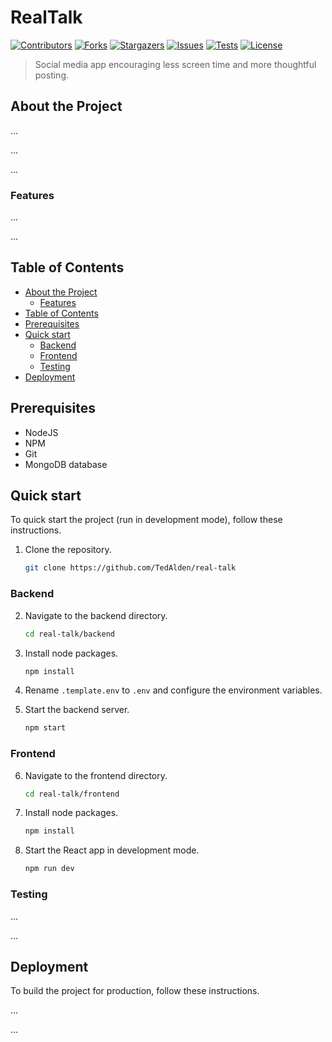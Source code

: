 # RealTalk

[![Contributors][contributors-shield]][contributors-url]
[![Forks][forks-shield]][forks-url]
[![Stargazers][stars-shield]][stars-url]
[![Issues][issues-shield]][issues-url]
[![Tests][tests-shield]][tests-url]
[![License][license-shield]][license-url]

> Social media app encouraging less screen time and more thoughtful posting.

## About the Project

...

...

...

### Features

...

...

## Table of Contents

- [About the Project](#about-the-project)
  - [Features](#features)
- [Table of Contents](#table-of-contents)
- [Prerequisites](#prerequisites)
- [Quick start](#quick-start)
  - [Backend](#backend)
  - [Frontend](#frontend)
  - [Testing](#testing)
- [Deployment](#deployment)

## Prerequisites

- NodeJS
- NPM
- Git
- MongoDB database

## Quick start

To quick start the project (run in development mode), follow these instructions.

1. Clone the repository.

   ```bash
   git clone https://github.com/TedAlden/real-talk
   ```

### Backend

2. Navigate to the backend directory.

   ```bash
   cd real-talk/backend
   ```

3. Install node packages.

   ```bash
   npm install
   ```

4. Rename `.template.env` to `.env` and configure the environment variables.

5. Start the backend server.

   ```bash
   npm start
   ```

### Frontend

6. Navigate to the frontend directory.

   ```bash
   cd real-talk/frontend
   ```

7. Install node packages.

   ```bash
   npm install
   ```

8. Start the React app in development mode.

   ```bash
   npm run dev
   ```

### Testing

...

...

## Deployment

To build the project for production, follow these instructions.

...

...

<!-- Shields -->

[contributors-shield]: https://img.shields.io/github/contributors/tedalden/real-talk.svg?style=flat
[contributors-url]: https://github.com/tedalden/real-talk/graphs/contributors
[forks-shield]: https://img.shields.io/github/forks/tedalden/real-talk.svg?style=flat
[forks-url]: https://github.com/tedalden/real-talk/network/members
[stars-shield]: https://img.shields.io/github/stars/tedalden/real-talk.svg?style=flat
[stars-url]: https://github.com/tedalden/real-talk/stargazers
[issues-shield]: https://img.shields.io/github/issues/tedalden/real-talk.svg?style=flat
[issues-url]: https://github.com/tedalden/real-talk/issues
[tests-shield]: https://img.shields.io/github/actions/workflow/status/TedAlden/real-talk/test.yml?style=flat
[tests-url]: https://github.com/TedAlden/real-talk/actions/workflows/test.yml
[license-shield]: https://img.shields.io/github/license/tedalden/real-talk?style=flat
[license-url]: https://github.com/tedalden/real-talk/blob/main/LICENSE.txt
